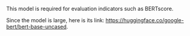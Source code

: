 This model is required for evaluation indicators such as BERTscore.

Since the model is large, here is its link: https://huggingface.co/google-bert/bert-base-uncased.
